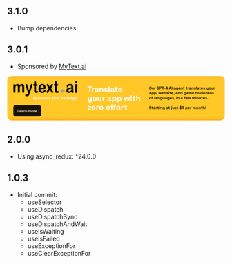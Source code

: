 ## 3.1.0

* Bump dependencies

## 3.0.1

* Sponsored by [MyText.ai](https://mytext.ai)

[![](./example/SponsoredByMyTextAi.png)](https://mytext.ai)

## 2.0.0 

* Using async_redux: ^24.0.0

## 1.0.3

* Initial commit:
    - useSelector
    - useDispatch
    - useDispatchSync
    - useDispatchAndWait
    - useIsWaiting
    - useIsFailed
    - useExceptionFor
    - useClearExceptionFor 
